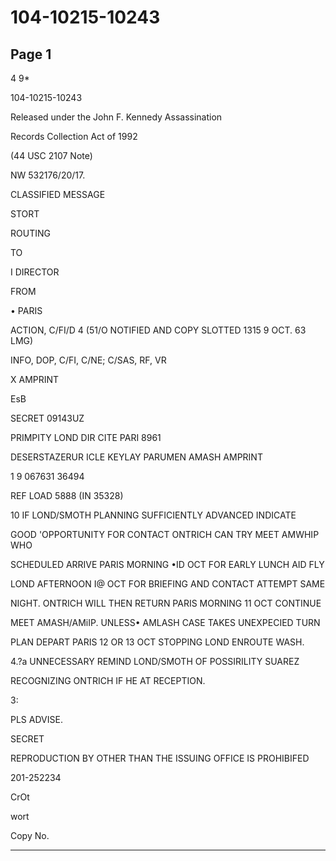# 104-10215-10243

## Page 1

4 9*

104-10215-10243

Released under the John F. Kennedy Assassination

Records Collection Act of 1992

(44 USC 2107 Note)

NW 532176/20/17.

CLASSIFIED MESSAGE

STORT

ROUTING

TO

I DIRECTOR

FROM

• PARIS

ACTION, C/FI/D 4 (51/O NOTIFIED AND COPY SLOTTED 1315 9 OCT. 63 LMG)

INFO, DOP, C/FI, C/NE; C/SAS, RF, VR

X AMPRINT

EsB

SECRET 09143UZ

PRIMPITY LOND DIR CITE PARI 8961

DESERSTAZERUR ICLE KEYLAY PARUMEN AMASH AMPRINT

1 9 067631 36494

REF LOAD 5888 (IN 35328)

10 IF LOND/SMOTH PLANNING SUFFICIENTLY ADVANCED INDICATE

GOOD 'OPPORTUNITY FOR CONTACT ONTRICH CAN TRY MEET AMWHIP WHO

SCHEDULED ARRIVE PARIS MORNING •ID OCT FOR EARLY LUNCH AID FLY

LOND AFTERNOON I@ OCT FOR BRIEFING AND CONTACT ATTEMPT SAME

NIGHT. ONTRICH WILL THEN RETURN PARIS MORNING 11 OCT CONTINUE

MEET AMASH/AMiIP. UNLESS• AMLASH CASE TAKES UNEXPECIED TURN

PLAN DEPART PARIS 12 OR 13 OCT STOPPING LOND ENROUTE WASH.

4.?a UNNECESSARY REMIND LOND/SMOTH OF POSSIRILITY SUAREZ

RECOGNIZING ONTRICH IF HE AT RECEPTION.

3:

PLS ADVISE.

SECRET

REPRODUCTION BY OTHER THAN THE ISSUING OFFICE IS PROHIBIFED

201-252234

CrOt

wort

Copy No.

---

